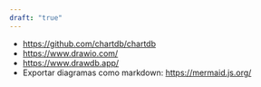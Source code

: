 ```yaml
---
draft: "true"
---
```


- https://github.com/chartdb/chartdb
- https://www.drawio.com/
- https://www.drawdb.app/
- Exportar diagramas como markdown: https://mermaid.js.org/